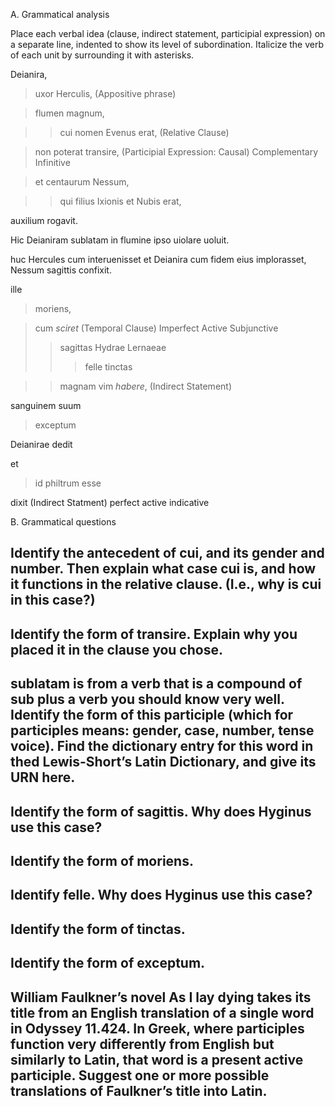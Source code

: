A. Grammatical analysis

Place each verbal idea (clause, indirect statement, participial expression) on a separate line, indented to show its level of subordination. Italicize the verb of each unit by surrounding it with asterisks.

Deianira, 
> uxor Herculis, (Appositive phrase)

> flumen magnum, 

>> cui nomen Evenus erat, (Relative Clause)

> non poterat transire, (Participial Expression: Causal) Complementary Infinitive

> et centaurum Nessum, 

>> qui filius Ixionis et Nubis erat, 

auxilium rogavit. 

Hic Deianiram sublatam in flumine ipso uiolare uoluit. 

huc Hercules cum interuenisset et Deianira cum fidem eius implorasset, Nessum sagittis confixit.

ille 
> moriens, 

> cum *sciret* (Temporal Clause) Imperfect Active Subjunctive
>> sagittas Hydrae Lernaeae 
>>> felle tinctas 

>> magnam vim *habere*, (Indirect Statement)

sanguinem suum 
> exceptum 

Deianirae dedit

et
> id philtrum esse

dixit (Indirect Statment) perfect active indicative

B. Grammatical questions

Identify the antecedent of cui, and its gender and number. Then explain what case cui is, and how it functions in the relative clause. (I.e., why is cui in this case?)
- 
Identify the form of transire. Explain why you placed it in the clause you chose.
- 
sublatam is from a verb that is a compound of sub plus a verb you should know very well. Identify the form of this participle (which for participles means: gender, case, number, tense voice). Find the dictionary entry for this word in thed Lewis-Short’s Latin Dictionary, and give its URN here.
- 
Identify the form of sagittis. Why does Hyginus use this case?
-
Identify the form of moriens.
- 
Identify felle. Why does Hyginus use this case?
- 
Identify the form of tinctas.
- 
Identify the form of exceptum.
- 
William Faulkner’s novel As I lay dying takes its title from an English translation of a single word in Odyssey 11.424. In Greek, where participles function very differently from English but similarly to Latin, that word is a present active participle. Suggest one or more possible translations of Faulkner’s title into Latin.
- 
